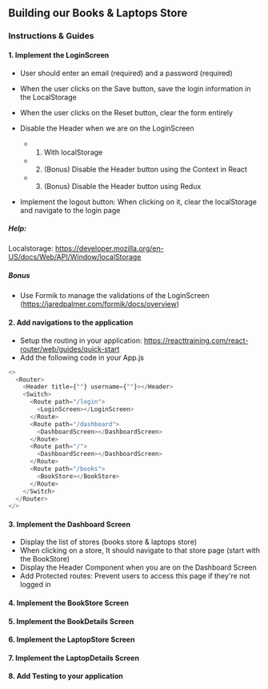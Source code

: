 ## Building our Books & Laptops Store

### Instructions & Guides

#### 1. Implement the LoginScreen

- User should enter an email (required) and a password (required)
- When the user clicks on the Save button, save the login information in the LocalStorage
- When the user clicks on the Reset button, clear the form entirely
- Disable the Header when we are on the LoginScreen

  - 1. With localStorage
  - 2. (Bonus) Disable the Header button using the Context in React
  - 3. (Bonus) Disable the Header button using Redux

- Implement the logout button: When clicking on it, clear the localStorage and navigate to the login page

##### Help:

Localstorage: https://developer.mozilla.org/en-US/docs/Web/API/Window/localStorage

##### Bonus

- Use Formik to manage the validations of the LoginScreen (https://jaredpalmer.com/formik/docs/overview)

#### 2. Add navigations to the application

- Setup the routing in your application: https://reacttraining.com/react-router/web/guides/quick-start
- Add the following code in your App.js

```javascript
<>
  <Router>
    <Header title={""} username={""}></Header>
    <Switch>
      <Route path="/login">
        <LoginScreen></LoginScreen>
      </Route>
      <Route path="/dashboard">
        <DashboardScreen></DashboardScreen>
      </Route>
      <Route path="/">
        <DashboardScreen></DashboardScreen>
      </Route>
      <Route path="/books">
        <BookStore></BookStore>
      </Route>
    </Switch>
  </Router>
</>
```

#### 3. Implement the Dashboard Screen

- Display the list of stores (books store & laptops store)
- When clicking on a store, It should navigate to that store page (start with the BookStore)
- Display the Header Component when you are on the Dashboard Screen
- Add Protected routes: Prevent users to access this page if they're not logged in

#### 4. Implement the BookStore Screen

#### 5. Implement the BookDetails Screen

#### 6. Implement the LaptopStore Screen

#### 7. Implement the LaptopDetails Screen

#### 8. Add Testing to your application
